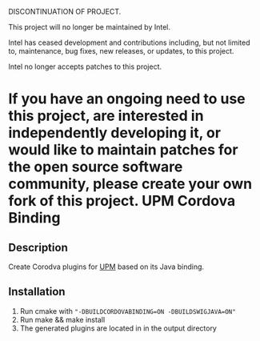 DISCONTINUATION OF PROJECT.

This project will no longer be maintained by Intel.

Intel has ceased development and contributions including, but not limited to, maintenance, bug fixes, new releases, or updates, to this project. 

Intel no longer accepts patches to this project.

If you have an ongoing need to use this project, are interested in independently developing it, or would like to maintain patches for the open source software community, please create your own fork of this project. 
UPM Cordova Binding
==========

## Description

Create Corodva plugins for [UPM](https://github.com/intel-iot-devkit/upm`) based on its Java binding.

## Installation
1. Run cmake with `"-DBUILDCORDOVABINDING=ON -DBUILDSWIGJAVA=ON"`
2. Run make && make install
3. The generated plugins are located in in the output directory
